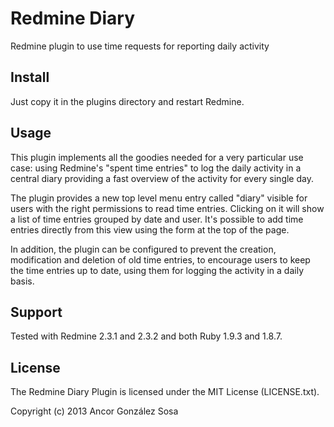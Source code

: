 # Redmine Diary

Redmine plugin to use time requests for reporting daily activity

## Install

Just copy it in the plugins directory and restart Redmine.

## Usage

This plugin implements all the goodies needed for a very particular use case:
using Redmine's "spent time entries" to log the daily activity in a central
diary providing a fast overview of the activity for every single day.

The plugin provides a new top level menu entry called "diary" visible for users
with the right permissions to read time entries. Clicking on it will show a list
of time entries grouped by date and user. It's possible to add time entries
directly from this view using the form at the top of the page.

In addition, the plugin can be configured to prevent the creation, modification and
deletion of old time entries, to encourage users to keep the time entries up to
date, using them for logging the activity in a daily basis.

## Support

Tested with Redmine 2.3.1 and 2.3.2 and both Ruby 1.9.3 and 1.8.7.

## License

The Redmine Diary Plugin is licensed under the MIT License (LICENSE.txt).

Copyright (c) 2013 Ancor González Sosa
